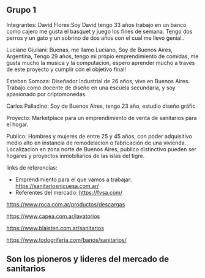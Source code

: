Grupo 1
----------

Integrantes: 
David Flores:Soy David tengo 33 años trabajo en un banco como cajero me gusta el basquet y juego los fines de semana. Tengo dos perros y un gato y un sobrino de dos años con el cual me llevo genial..

Luciano Giuliani: Buenas, me  llamo Luciano, Soy de Buenos Aires, Argentina, Tengo 29 años, tengo mi propio emprendimiento de comidas, me gusta mucho la musica y la computacion, espero aprender mucho a traves de este proyecto y cumplir con el objetivo final!

Esteban Somoza: Diseñador Industrial de 26 años, vive en Buenos Aires. Trabajo como docente de diseño en una escuela secundaria, y soy apasionado por criptomonedas.

Carlos Palladino:  Soy de Buenos Aires, tengo 23 año, estudio diseño gráfic 


Proyecto: Marketplace para un emprendimiento de venta de sanitarios para el hogar. 

Publico: Hombres y mujeres de entre 25 y 45 años, con poder adquisitivo medio alto en instancia de remodelacion o fabricación de una vivienda. 
Localizacion en zona norte de Buenos Aires, publico distinctivo pueden ser hogares y proyectos inmobiliarios de las islas del tigre.



links de referencias:
- Emprendimiento para el que vamos a trabajar:
https://sanitariosnicuesa.com.ar/
- Referentes del mercado:
https://fvsa.com/

https://www.roca.com.ar/productos/descargas

https://www.capea.com.ar/lavatorios

https://www.blaisten.com.ar/sanitarios

https://www.todogriferia.com/banos/sanitarios/

Son los pioneros y lideres del mercado de sanitarios
- 
